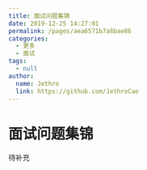 ```yaml
---
title: 面试问题集锦
date: 2019-12-25 14:27:01
permalink: /pages/aea6571b7a8bae86
categories: 
  - 更多
  - 面试
tags: 
  - null
author: 
  name: Jethro
  link: https://github.com/JethroCao
---
```

# 面试问题集锦
待补充
